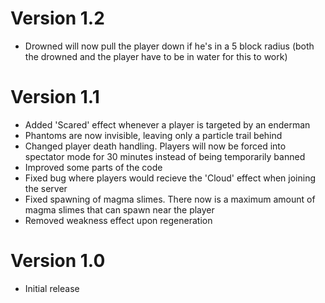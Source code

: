 # Version 1.2

- Drowned will now pull the player down if he's in a 5 block radius (both the drowned and the player have to be in water for this to work)

# Version 1.1

- Added 'Scared' effect whenever a player is targeted by an enderman
- Phantoms are now invisible, leaving only a particle trail behind
- Changed player death handling. Players will now be forced into spectator mode for 30 minutes instead of being temporarily banned
- Improved some parts of the code
- Fixed bug where players would recieve the 'Cloud' effect when joining the server
- Fixed spawning of magma slimes. There now is a maximum amount of magma slimes that can spawn near the player
- Removed weakness effect upon regeneration

# Version 1.0

- Initial release
